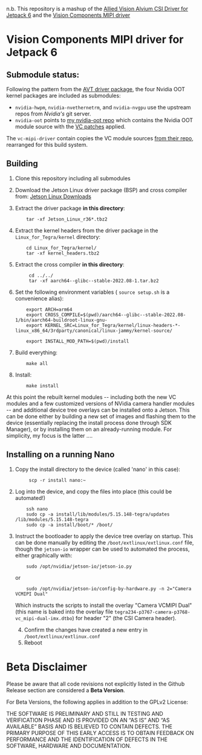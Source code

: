 n.b. This repository is a mashup of the [Allied Vision Alvium CSI Driver for Jetpack 6](https://github.com/alliedvision/alvium-jetson-driver-release) and the [Vision Components MIPI driver](https://github.com/VC-MIPI-modules/vc_mipi_nvidia)

# Vision Components MIPI driver for Jetpack 6 

## Submodule status:

Following the pattern from the [AVT driver package](https://github.com/alliedvision/alvium-jetson-driver-release), the four Nvidia OOT kernel packages are included as submodules:

 * `nvidia-hwpm`, `nvidia-nvethernetrm`, and `nvidia-nvgpu` use the upstream repos from _Nvidia's_ git server.
 * `nvidia-oot` points to [my nvidia-oot repo](https://github.com/apl-ocean-engineering/nvidia-oot) which contains the Nvidia OOT module source with the [VC patches](https://github.com/VC-MIPI-modules/vc_mipi_nvidia/tree/master/patch/kernel_Xavier_36.2.0%2B) applied.  

The `vc-mipi-driver` contain copies the VC module sources [from their repo](https://github.com/VC-MIPI-modules/vc_mipi_nvidia/tree/master/src), rearranged for this build system.

## Building
1. Clone this repository including all submodules
2. Download the Jetson Linux driver package (BSP) and cross compiler from: [Jetson Linux Downloads](https://developer.nvidia.com/embedded/jetson-linux)
3. Extract the driver package **in this directory**: 
    ```shell
        tar -xf Jetson_Linux_r36*.tbz2
    ```
4. Extract the kernel headers from the driver package in the `Linux_for_Tegra/kernel` directory:
    ```shell
        cd Linux_for_Tegra/kernel/
        tar -xf kernel_headers.tbz2
    ```
5. Extract the cross compiler **in this directory**:
   ```shell
        cd ../../
        tar -xf aarch64--glibc--stable-2022.08-1.tar.bz2
   ```
6. Set the following environment variables ( `source setup.sh` is a convenience alias):
    ```shell
        export ARCH=arm64
        export CROSS_COMPILE=$(pwd)/aarch64--glibc--stable-2022.08-1/bin/aarch64-buildroot-linux-gnu-
        export KERNEL_SRC=Linux_for_Tegra/kernel/linux-headers-*-linux_x86_64/3rdparty/canonical/linux-jammy/kernel-source/

        export INSTALL_MOD_PATH=$(pwd)/install
    ```

7. Build everything:
    ```shell
        make all 
    ```

8. Install:
    ```shell
        make install
    ```

At this point the rebuilt kernel modules -- including both the new VC modules and a few customized versions of NVidia camera handler modules -- and additional device tree overlays can be installed onto a Jetson.   This can be done either by building a new set of images and flashing them to the device (essentially replacing the install process done through SDK Manager), or by installing them on an already-running module.  For simplicity, my focus is the latter ....

## Installing on a running Nano

1. Copy the install directory to the device (called 'nano' in this case):

   ```shell
        scp -r install nano:~
   ```

2. Log into the device, and copy the files into place (this could be automated!)

   ```shell
       ssh nano
       sudo cp -a install/lib/modules/5.15.148-tegra/updates /lib/modules/5.15.148-tegra
       sudo cp -a install/boot/* /boot/
   ```

3. Instruct the bootloader to apply the device tree overlay on startup.  This can be done manually by editing the `/boot/extlinux/extlinux.conf` file, though the `jetson-io` wrapper can be used to automated the process, either graphically with:

   ```shell
       sudo /opt/nvidia/jetson-io/jetson-io.py
   ```

   or

   ```shell
       sudo /opt/nvidia/jetson-io/config-by-hardware.py -n 2="Camera VCMIPI Dual"
   ```

   Which instructs the scripts to install the overlay "Camera VCMIPI Dual" (this name is baked into the overlay file `tegra234-p3767-camera-p3768-vc_mipi-dual-imx.dtbo`) for header "2" (the CSI Camera header).

   4. Confirm the changes have created a new entry in `/boot/extlinux/extlinux.conf`
   5. Reboot
   
# Beta Disclaimer

Please be aware that all code revisions not explicitly listed in the Github Release section are
considered a **Beta Version**.

For Beta Versions, the following applies in addition to the GPLv2 License:

THE SOFTWARE IS PRELIMINARY AND STILL IN TESTING AND VERIFICATION PHASE AND IS PROVIDED ON AN “AS
IS” AND “AS AVAILABLE” BASIS AND IS BELIEVED TO CONTAIN DEFECTS. THE PRIMARY PURPOSE OF THIS EARLY
ACCESS IS TO OBTAIN FEEDBACK ON PERFORMANCE AND THE IDENTIFICATION OF DEFECTS IN THE SOFTWARE,
HARDWARE AND DOCUMENTATION.


